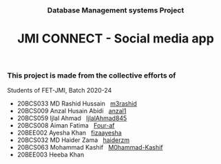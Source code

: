 <h3 align="center">Database Management systems Project</h3>
<h1 align="center">JMI CONNECT - Social media app</h1>

<br>

### This project is made from the collective efforts of

Students of FET-JMI, Batch 2020-24

- 20BCS033 MD Rashid Hussain &nbsp; [m3rashid](https://github.com/m3rashid/)
- 20BCS009 Anzal Husain Abidi &nbsp; [anzal1](https://github.com/anzal1/)
- 20BCS059 Ijlal Ahmad &nbsp; [IjlalAhmad845](https://github.com/IjlalAhmad845)
- 20BCS008 Aiman Fatima &nbsp; [Four-af](https://github.com/Four-af)
- 20BEE002 Ayesha Khan &nbsp; [fizaayesha](https://github.com/fizaayesha)
- 20BCS032 MD Haider Zama &nbsp; [haiderzm](https://github.com/haiderzm)
- 20BCS063 Mohammad Kashif &nbsp; [M0hammad-Kashif](https://github.com/M0hammad-Kashif)
- 20BEE003 Heeba Khan &nbsp; []()
